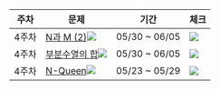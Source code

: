 |주차|문제|기간|체크|
|--|---|---|---|
|4주차|[N과 M (2)](https://www.acmicpc.net/problem/15650)<img src="https://img.shields.io/badge/S3-435f7a?">|05/30 ~ 06/05|<img src="https://img.shields.io/badge/진행중-808080?"/>
|4주차|[부분수열의 합](https://www.acmicpc.net/problem/1182)<img src="https://img.shields.io/badge/S2-435f7a?">|05/30 ~ 06/05|<img src="https://img.shields.io/badge/진행중-808080?"/>
|4주차|[N-Queen](https://www.acmicpc.net/problem/9663)<img src="https://img.shields.io/badge/G5-ec9a00?"/>|05/23 ~ 05/29|<img src="https://img.shields.io/badge/진행중-808080?"/>
 
 